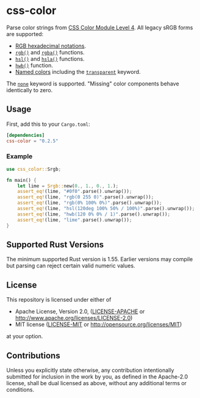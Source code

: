 # css-color

Parse color strings from [CSS Color Module Level 4](https://www.w3.org/TR/css-color-4/). All legacy sRGB forms are supported:
* [RGB hexadecimal notations][hex].
* [`rgb()`][rgb] and [`rgba()`][rgba] functions.
* [`hsl()`][hsl] and [`hsla()`][hsla] functions.
* [`hwb()`][hwb] function.
* [Named colors][named-colors] including the [`transparent`][transparent] keyword.

The [`none`][none] keyword is supported. "Missing" color components behave identically to zero.

[hex]: https://www.w3.org/TR/css-color-4/#hex-notation
[rgb]: https://www.w3.org/TR/css-color-4/#funcdef-rgb
[rgba]: https://www.w3.org/TR/css-color-4/#funcdef-rgba
[hsl]: https://www.w3.org/TR/css-color-4/#funcdef-hsl
[hsla]: https://www.w3.org/TR/css-color-4/#funcdef-hsla
[hwb]: https://www.w3.org/TR/css-color-4/#funcdef-hwb
[named-colors]: https://www.w3.org/TR/css-color-4/#named-colors
[transparent]: https://www.w3.org/TR/css-color-4/#transparent-color
[none]: https://www.w3.org/TR/css-color-4/#missing

## Usage

First, add this to your `Cargo.toml`:

```toml
[dependencies]
css-color = "0.2.5"
```

### Example

```rust
use css_color::Srgb;

fn main() {
    let lime = Srgb::new(0., 1., 0., 1.);
    assert_eq!(lime, "#0f0".parse().unwrap());
    assert_eq!(lime, "rgb(0 255 0)".parse().unwrap());
    assert_eq!(lime, "rgb(0% 100% 0%)".parse().unwrap());
    assert_eq!(lime, "hsl(120deg 100% 50% / 100%)".parse().unwrap());
    assert_eq!(lime, "hwb(120 0% 0% / 1)".parse().unwrap());
    assert_eq!(lime, "lime".parse().unwrap());
}
```

## Supported Rust Versions

The minimum supported Rust version is 1.55. Earlier versions may compile but parsing can reject certain valid numeric values.

## License

[license]: #license

This repository is licensed under either of

* Apache License, Version 2.0, ([LICENSE-APACHE](LICENSE-APACHE) or http://www.apache.org/licenses/LICENSE-2.0)
* MIT license ([LICENSE-MIT](LICENSE-MIT) or http://opensource.org/licenses/MIT)

at your option.

## Contributions

Unless you explicitly state otherwise, any contribution intentionally submitted for inclusion in the work by you, as defined in the Apache-2.0 license, shall be dual licensed as above, without any additional terms or conditions.
